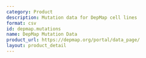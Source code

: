 ```yaml
---
category: Product
description: Mutation data for DepMap cell lines
format: csv
id: depmap.mutations
name: DepMap Mutation Data
product_url: https://depmap.org/portal/data_page/
layout: product_detail
---
```

